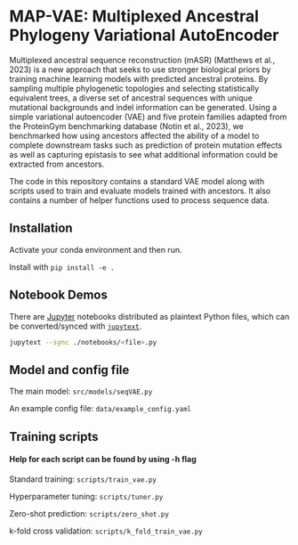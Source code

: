 # MAP-VAE: Multiplexed Ancestral Phylogeny Variational AutoEncoder

Multiplexed ancestral sequence reconstruction (mASR) (Matthews et al., 2023) is a new approach that seeks to use stronger biological priors by training machine learning models with predicted ancestral proteins. By sampling multiple phylogenetic topologies and selecting statistically equivalent trees, a diverse set of ancestral sequences with unique mutational backgrounds and indel information can be generated. Using a simple variational autoencoder (VAE) and five protein families adapted from the ProteinGym benchmarking database (Notin et al., 2023), we benchmarked how using ancestors affected the ability of a model to complete downstream tasks such as prediction of protein mutation effects as well as capturing epistasis to see what additional information could be extracted from ancestors.

The code in this repository contains a standard VAE model along with scripts used to train and evaluate models trained with ancestors. It also contains a number of helper functions used to process sequence data. 

## Installation

Activate your conda environment and then run. 

Install with `pip install -e .`


## Notebook Demos

There are [Jupyter](https://jupyter.org/) notebooks distributed as plaintext Python files, which can be converted/synced with [`jupytext`](https://github.com/mwouts/jupytext).

```bash
jupytext --sync ./notebooks/<file>.py
```

## Model and config file

The main model: `src/models/seqVAE.py`

An example config file: `data/example_config.yaml`

## Training scripts

#### Help for each script can be found by using -h flag

Standard training: `scripts/train_vae.py`

Hyperparameter tuning: `scripts/tuner.py`

Zero-shot prediction: `scripts/zero_shot.py`

k-fold cross validation: `scripts/k_fold_train_vae.py`

